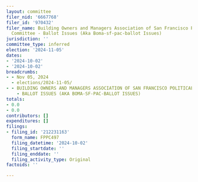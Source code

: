 ```yaml
---
layout: committee
filer_nid: '6667768'
filer_id: '970432'
filer_name: Building Owners and Managers Association of San Francisco Political Action
  Committee - Ballot Issues (Aka Boma-sf-pac-ballot Issues)
jurisdiction: ''
committee_type: inferred
election: '2024-11-05'
dates:
- '2024-10-02'
- '2024-10-02'
breadcrumbs:
- - Nov 05, 2024
  - elections/2024-11-05/
- - BUILDING OWNERS AND MANAGERS ASSOCIATION OF SAN FRANCISCO POLITICAL ACTION COMMITTEE
    - BALLOT ISSUES (AKA BOMA-SF-PAC-BALLOT ISSUES)
totals:
- 0.0
- 0.0
contributors: []
expenditures: []
filings:
- filing_id: '212231163'
  form_name: FPPC497
  filing_datetime: '2024-10-02'
  filing_startdate: ''
  filing_enddate: ''
  filing_activity_type: Original
factoids: ''

---
```


